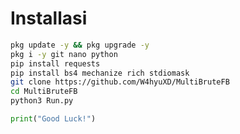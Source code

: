 <h1>Installasi</h1>

```bash
pkg update -y && pkg upgrade -y
pkg i -y git nano python
pip install requests
pip install bs4 mechanize rich stdiomask
git clone https://github.com/W4hyuXD/MultiBruteFB
cd MultiBruteFB
python3 Run.py
```

```python
print("Good Luck!")
```